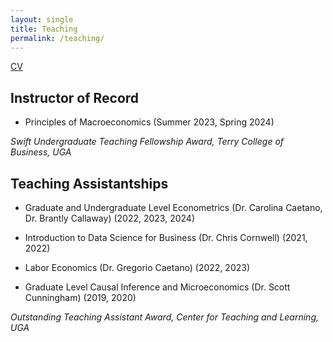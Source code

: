 ```yaml
---
layout: single
title: Teaching
permalink: /teaching/
---
```


<a href = "../files/teachingport_hugo.pdf" target="_blank">CV</a>

## Instructor of Record

* Principles of Macroeconomics (Summer 2023, Spring 2024)

_Swift Undergraduate Teaching Fellowship Award, Terry College of Business, UGA_

## Teaching Assistantships

* Graduate and Undergraduate Level Econometrics (Dr. Carolina Caetano, Dr. Brantly Callaway) (2022, 2023, 2024)

* Introduction to Data Science for Business (Dr. Chris Cornwell) (2021, 2022)
  
* Labor Economics (Dr. Gregorio Caetano) (2022, 2023)

* Graduate Level Causal Inference and Microeconomics (Dr. Scott Cunningham) (2019, 2020)

_Outstanding Teaching Assistant Award, Center for Teaching and Learning, UGA_
